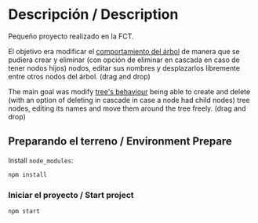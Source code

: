 # Descripción / Description

Pequeño proyecto realizado en la FCT. 

El objetivo era modificar el [comportamiento del árbol](https://ant.design/components/tree) de manera que se pudiera crear y eliminar (con opción de eliminar en cascada en caso de tener nodos hijos) nodos, editar sus nombres y desplazarlos libremente entre otros nodos del árbol. (drag and drop)

The main goal was modify [tree's behaviour](https://ant.design/components/tree) being able to create and delete (with an option of deleting in cascade in case a node had child nodes) tree nodes, editing its names and move them around the tree freely. (drag and drop)

## Preparando el terreno / Environment Prepare

Install `node_modules`:

```bash
npm install
```

### Iniciar el proyecto / Start project

```bash
npm start
```
